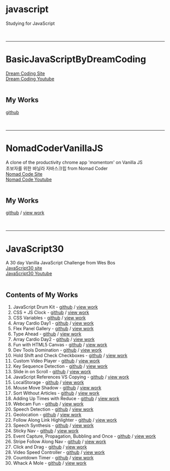 # javascript
Studying for JavaScript<br/><br/><br/>

---
# BasicJavaScriptByDreamCoding
[Dream Coding Site](https://academy.dream-coding.com/collections) <br/>
[Dream Coding Youtube](https://www.youtube.com/playlist?list=PLv2d7VI9OotTVOL4QmPfvJWPJvkmv6h-2) <br/><br/>
## My Works
[github](https://github.com/byahram/javascript/tree/main/BasicJavaScriptByDreamCoding) <br/><br/><br/>

---
# NomadCoderVanillaJS
A clone of the productivity chrome app 'momentom' on Vanilla JS<br/>
초보자를 위한 바닐라 자바스크립 from Nomad Coder <br/>
[Nomad Code Site](https://nomadcoders.co/javascript-for-beginners) <br/>
[Nomad Code Youtube](https://www.youtube.com/c/%EB%85%B8%EB%A7%88%EB%93%9C%EC%BD%94%EB%8D%94NomadCoders) <br/><br/>
## My Works
[github](https://github.com/Ahram-Kim/NomadCoderVanillaJS) /
[view work](https://byahram.github.io/javascript/NomadCoderVanilaJS/index.html) <br/><br/><br/>

---
# JavaScript30
A 30 day Vanilla JavaScript Challenge from Wes Bos <br/>
[JavaScript30 site](https://javascript30.com/) <br/>
[JavaScript30 Youtube](https://www.youtube.com/playlist?list=PLu8EoSxDXHP6CGK4YVJhL_VWetA865GOH)<br/><br/>
## Contents of My Works
1. JavaScript Drum Kit - [github](https://github.com/Ahram-Kim/Studying_JS/tree/main/JavaScript30/01_Make_a_JavaScript_Drum_Kit) / [view work](https://byahram.github.io/javascript/JavaScript30/01_Make_a_JavaScript_Drum_Kit/index.html)
2. CSS + JS Clock - [github](https://github.com/Ahram-Kim/Studying_JS/tree/main/JavaScript30/02_JS_and_CSS_Clock) / [view work](https://byahram.github.io/javascript/JavaScript30/02_JS_and_CSS_Clock/index.html)
3. CSS Variables - [github](https://github.com/Ahram-Kim/Studying_JS/tree/main/JavaScript30/03_CSS_Variables) / [view work](https://byahram.github.io/javascript/JavaScript30/03_CSS_Variables/index.html)
4. Array Cardio Day1 - [github](https://github.com/Ahram-Kim/Studying_JS/tree/main/JavaScript30/04_Array_Cardio_Day_1) / [view work](https://byahram.github.io/javascript/JavaScript30/04_Array_Cardio_Day_1/index.html)
5. Flex Panel Gallery - [github](https://github.com/Ahram-Kim/Studying_JS/tree/main/JavaScript30/05_Flex_Panel_Gallery) / [view work](https://byahram.github.io/javascript/JavaScript30/05_Flex_Panel_Gallery/index.html)
6. Type Ahead - [github](https://github.com/Ahram-Kim/Studying_JS/tree/main/JavaScript30/06_Type_Ahead) / [view work](https://byahram.github.io/javascript/JavaScript30/06_Type_Ahead/index.html)
7. Array Cardio Day2 - [github](https://github.com/Ahram-Kim/Studying_JS/tree/main/JavaScript30/07_Array_Cardio_Day_2) / [view work](https://byahram.github.io/javascript/JavaScript30/07_Array_Cardio_Day_2/index.html)
8. Fun with HTML5 Canvas - [github](https://github.com/Ahram-Kim/Studying_JS/tree/main/JavaScript30/08_Fun_with_HTML5_Canvas) / [view work](https://byahram.github.io/javascript/JavaScript30/08_Fun_with_HTML5_Canvas/index.html)
9. Dev Tools Domination - [github](https://github.com/Ahram-Kim/Studying_JS/tree/main/JavaScript30/09_Dev_Tools_Domination) / [view work](https://byahram.github.io/javascript/JavaScript30/09_Dev_Tools_Domination/index.html)
10. Hold Shift and Check Checkboxes - [github](https://github.com/Ahram-Kim/Studying_JS/tree/main/JavaScript30/10_Hold_Shift_and_Check_Checkboxes) / [view work](https://byahram.github.io/javascript/JavaScript30/10_Hold_Shift_and_Check_Checkboxes/index.htmls)
11. Custom Video Player - [github](https://github.com/Ahram-Kim/Studying_JS/tree/main/JavaScript30/11_Custom_Video_Player) / [view work](https://byahram.github.io/javascript/JavaScript30/11_Custom_Video_Player/index.html)
12. Key Sequence Detection - [github](https://github.com/Ahram-Kim/Studying_JS/tree/main/JavaScript30/12_Key_Sequence_Detection) / [view work](https://byahram.github.io/javascript/JavaScript30/12_Key_Sequence_Detection/index.html)
13. Slide in on Scroll - [github](https://github.com/Ahram-Kim/Studying_JS/tree/main/JavaScript30/13_Slide_in_on_Scroll) / [view work](https://byahram.github.io/javascript/JavaScript30/13_Slide_in_on_Scroll/index.html)
14. JavaScript References VS Copying - [github](https://github.com/Ahram-Kim/Studying_JS/tree/main/JavaScript30/14_JavaScript_References_VS_Copying) / [view work](https://byahram.github.io/javascript/JavaScript30/14_JavaScript_References_VS_Copying/index.html)
15. LocalStorage - [github](https://github.com/Ahram-Kim/Studying_JS/tree/main/JavaScript30/15_LocalStorage) / [view work](https://byahram.github.io/javascript/JavaScript30/15_LocalStorage/index.html)
16. Mouse Move Shadow - [github](https://github.com/Ahram-Kim/Studying_JS/tree/main/JavaScript30/16_Mouse_Move_Shadow) / [view work](https://byahram.github.io/javascript/JavaScript30/16_Mouse_Move_Shadow/index.html)
17. Sort Without Articles - [github](https://github.com/Ahram-Kim/Studying_JS/tree/main/JavaScript30/17_Sort_Without_Articles) / [view work](https://byahram.github.io/javascript/JavaScript30/17_Sort_Without_Articles/index.html)
18. Adding Up Times with Reduce - [github](https://github.com/Ahram-Kim/Studying_JS/tree/main/JavaScript30/18_Adding_Up_Times_with_Reduce) / [view work](https://byahram.github.io/javascript/JavaScript30/18_Adding_Up_Times_with_Reduce/index.html)
19. Webcam Fun - [github](https://github.com/Ahram-Kim/Studying_JS/tree/main/JavaScript30/19_Webcam_Fun) / [view work](https://byahram.github.io/javascript/JavaScript30/19_Webcam_Fun/index.html)
20. Speech Detection - [github](https://github.com/Ahram-Kim/Studying_JS/tree/main/JavaScript30/20_Speech_Detection) / [view work](https://byahram.github.io/javascript/JavaScript30/20_Speech_Detection/index.html)
21. Geolocation - [github](https://github.com/Ahram-Kim/Studying_JS/tree/main/JavaScript30/21_Geolocation) / [view work](https://byahram.github.io/javascript/JavaScript30/21_Geolocation/index.html)
22. Follow Along Link Highlighter - [github](https://github.com/Ahram-Kim/Studying_JS/tree/main/JavaScript30/22_Follow_Along_Link_Highlighter) / [view work](https://byahram.github.io/javascript/JavaScript30/22_Follow_Along_Link_Highlighter/index.html)
23. Speech Synthesis - [github](https://github.com/Ahram-Kim/Studying_JS/tree/main/JavaScript30/23_Speech_Synthesis) / [view work](https://byahram.github.io/javascript/JavaScript30/23_Speech_Synthesis/index.html)
24. Sticky Nav - [github](https://github.com/Ahram-Kim/Studying_JS/tree/main/JavaScript30/24_Sticky_Nav) / [view work](https://byahram.github.io/javascript/JavaScript30/24_Sticky_Nav/index.html)
25. Event Capture, Propagation, Bubbling and Once - [github](https://github.com/Ahram-Kim/Studying_JS/tree/main/JavaScript30/25_Event_Capture_Propagation_Bubbling_and_Once) / [view work](https://byahram.github.io/javascript/JavaScript30/25_Event_Capture_Propagation_Bubbling_and_Once/index.html)
26. Stripe Follow Along Nav - [github](https://github.com/Ahram-Kim/Studying_JS/tree/main/JavaScript30/26_Stripe_Follow_Along_Nav) / [view work](https://byahram.github.io/javascript/JavaScript30/26_Stripe_Follow_Along_Nav/index.html)
27. Click and Drag - [github](https://github.com/Ahram-Kim/Studying_JS/tree/main/JavaScript30/27_Click_and_Drag) / [view work](https://byahram.github.io/javascript/JavaScript30/27_Click_and_Drag/index.html)
28. Video Speed Controller - [github](https://github.com/Ahram-Kim/Studying_JS/tree/main/JavaScript30/28_Video_Speed_Controller) / [view work](https://byahram.github.io/javascript/JavaScript30/28_Video_Speed_Controller/index.html)
29. Countdown Timer - [github](https://github.com/Ahram-Kim/Studying_JS/tree/main/JavaScript30/29_Countdown_Timer) / [view work](https://byahram.github.io/javascript/JavaScript30/29_Countdown_Timer/index.html)
30. Whack A Mole - [github](https://github.com/Ahram-Kim/Studying_JS/tree/main/JavaScript30/30_Whack_A_Mole) / [view work](https://byahram.github.io/javascript/JavaScript30/30_Whack_A_Mole/index.html)
